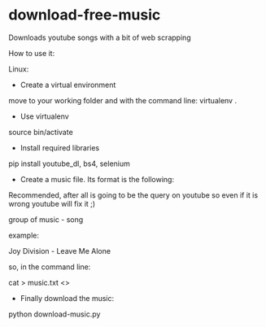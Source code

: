 # download-free-music
Downloads youtube songs with a bit of web scrapping


How to use it:

Linux:

- Create a virtual environment

move to your working folder and with the command line:
virtualenv .

- Use virtualenv

source bin/activate

- Install required libraries

pip install youtube_dl, bs4, selenium

- Create a music file. Its format is the following:

Recommended, after all is going to be the query on youtube so
even if it is wrong youtube will fix it ;)

group of music - song

example:

Joy Division - Leave Me Alone

so, in the command line:

cat > music.txt
<<here goes all your songs>>

- Finally download the music:

python download-music.py
